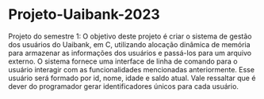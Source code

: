 # Projeto-Uaibank-2023
Projeto do semestre 1:
  O objetivo deste projeto é criar o sistema de gestão dos usuários
do Uaibank, em C, utilizando alocação dinâmica de memória para
armazenar as informações dos usuários e passá-los para um arquivo
externo.
  O sistema fornece uma interface de linha de comando para
o usuário interagir com as funcionalidades mencionadas anteriormente.
Esse usuário será formado por id, nome, idade e saldo atual. Vale
ressaltar que é dever do programador gerar identificadores únicos para
cada usuário.
